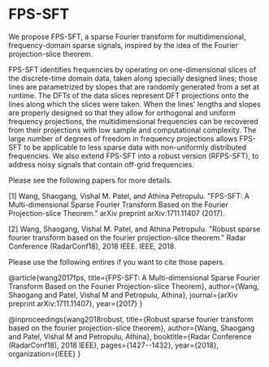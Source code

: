 # FPS-SFT

We propose FPS-SFT, a sparse Fourier transform for multidimensional, frequency-domain sparse signals, inspired by the idea of the Fourier  projection-slice theorem. 

FPS-SFT identifies  frequencies by operating on one-dimensional slices of the discrete-time domain data, taken along specially designed lines; those lines are parametrized by slopes that are randomly generated from a set at runtime. The DFTs of the data slices  represent DFT projections  onto the  lines along which the slices were taken. When the lines' lengths and slopes are properly designed so that they allow for orthogonal and uniform frequency projections,  the multidimensional frequencies can be recovered from their projections with low sample and computational complexity. The large number of degrees of freedom in frequency projections allows FPS-SFT to be applicable to less sparse data with non-uniformly distributed frequencies. We also extend FPS-SFT into a robust version (RFPS-SFT), to address noisy signals that contain off-grid frequencies.

Please see the following papers for more details.

[1] Wang, Shaogang, Vishal M. Patel, and Athina Petropulu. "FPS-SFT: A Multi-dimensional Sparse Fourier Transform Based on the Fourier Projection-slice Theorem." arXiv preprint arXiv:1711.11407 (2017).

[2] Wang, Shaogang, Vishal M. Patel, and Athina Petropulu. "Robust sparse fourier transform based on the fourier projection-slice theorem." Radar Conference (RadarConf18), 2018 IEEE. IEEE, 2018.

Please use the following entires if you want to cite those papers. 

@article{wang2017fps,
  title={FPS-SFT: A Multi-dimensional Sparse Fourier Transform Based on the Fourier Projection-slice Theorem},
  author={Wang, Shaogang and Patel, Vishal M and Petropulu, Athina},
  journal={arXiv preprint arXiv:1711.11407},
  year={2017}
}

@inproceedings{wang2018robust,
  title={Robust sparse fourier transform based on the fourier projection-slice theorem},
  author={Wang, Shaogang and Patel, Vishal M and Petropulu, Athina},
  booktitle={Radar Conference (RadarConf18), 2018 IEEE},
  pages={1427--1432},
  year={2018},
  organization={IEEE}
}




